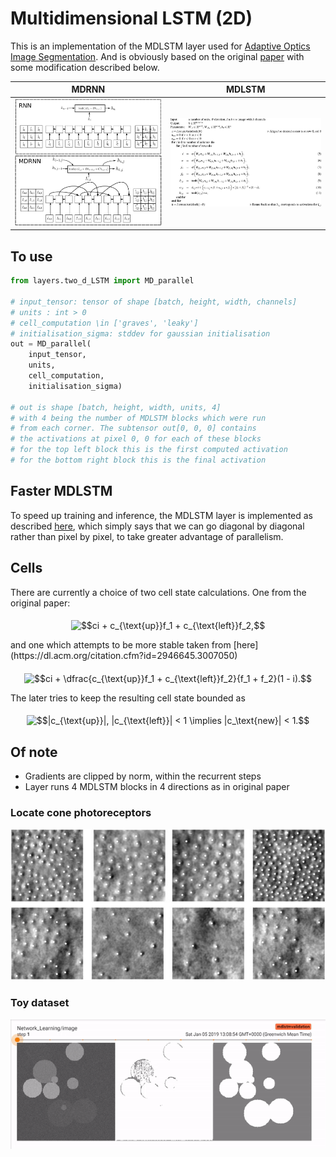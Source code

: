 
# Multidimensional LSTM (2D)
This is an implementation of the MDLSTM layer used for [Adaptive Optics Image Segmentation](https://www.nature.com/articles/s41598-018-26350-3). And is obviously based on the original [paper](https://arxiv.org/abs/0705.2011) with some modification described below.
 
MDRNN             |  MDLSTM
:-------------------------:|:-------------------------:
![](./images/model.jpg)  |  ![](./images/alg.jpg)

## To use
```python
from layers.two_d_LSTM import MD_parallel

# input_tensor: tensor of shape [batch, height, width, channels]
# units : int > 0
# cell_computation \in ['graves', 'leaky']
# initialisation_sigma: stddev for gaussian initialisation
out = MD_parallel(
    input_tensor, 
    units, 
    cell_computation, 
    initialisation_sigma)
    
# out is shape [batch, height, width, units, 4]
# with 4 being the number of MDLSTM blocks which were run
# from each corner. The subtensor out[0, 0, 0] contains
# the activations at pixel 0, 0 for each of these blocks
# for the top left block this is the first computed activation
# for the bottom right block this is the final activation
```

## Faster MDLSTM
To speed up training and inference, the MDLSTM layer is implemented as described [here](https://ieeexplore.ieee.org/document/7814068), which simply says that we can go diagonal by diagonal rather than pixel by pixel, to take greater advantage of parallelism.

## Cells 
There are currently a choice of two cell state calculations. One from the original paper:
<p align="center"><img alt="$$ci + c_{\text{up}}f_1 + c_{\text{left}}f_2,$$" src="./svgs/b4654fa7580147c03705b6983106e382.svg" align="middle" width="137.5412346pt" height="16.1187015pt"/></p>
and one which attempts to be more stable taken from [here](https://dl.acm.org/citation.cfm?id=2946645.3007050)
<p align="center"><img alt="$$ci + \dfrac{c_{\text{up}}f_1 + c_{\text{left}}f_2}{f_1 + f_2}(1 - i).$$" src="./svgs/b0e14f6eb8534349faaad143e2205eb9.svg" align="middle" width="188.2454706pt" height="37.0084374pt"/></p>
The later tries to keep the resulting cell state bounded as <p align="center"><img alt="$$|c_{\text{up}}|, |c_{\text{left}}| &lt; 1 \implies |c_\text{new}| &lt; 1.$$" src="./svgs/7dd36bd860d564592505ae46817f8e6f.svg" align="middle" width="223.88681534999998pt" height="17.031940199999998pt"/></p>

## Of note
- Gradients are clipped by norm, within the recurrent steps
- Layer runs 4 MDLSTM blocks in 4 directions as in original paper

### Locate cone photoreceptors
![](./images/example.jpg)
### Toy dataset
![](./images/toy.gif)